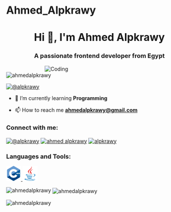 # Ahmed_Alpkrawy
<h1 align="center">Hi 👋, I'm Ahmed Alpkrawy</h1>
<h3 align="center">A passionate frontend developer from Egypt</h3>
<img align="right" alt="Coding" width="400" src="https://giphy.com/gifs/qgQUggAC3Pfv687qPC">

<p align="left"> <img src="https://komarev.com/ghpvc/?username=ahmedalpkrawy&label=Profile%20views&color=0e75b6&style=flat" alt="ahmedalpkrawy" /> </p>

<p align="left"> <a href="https://twitter.com/@alpkrawy" target="blank"><img src="https://img.shields.io/twitter/follow/@alpkrawy?logo=twitter&style=for-the-badge" alt="@alpkrawy" /></a> </p>

- 🌱 I’m currently learning **Programming**

- 📫 How to reach me **ahmedalpkrawy@gmail.com**

<h3 align="left">Connect with me:</h3>
<p align="left">
<a href="https://twitter.com/@alpkrawy" target="blank"><img align="center" src="https://raw.githubusercontent.com/rahuldkjain/github-profile-readme-generator/master/src/images/icons/Social/twitter.svg" alt="@alpkrawy" height="30" width="40" /></a>
<a href="https://fb.com/ahmed alpkrawy" target="blank"><img align="center" src="https://raw.githubusercontent.com/rahuldkjain/github-profile-readme-generator/master/src/images/icons/Social/facebook.svg" alt="ahmed alpkrawy" height="30" width="40" /></a>
<a href="https://instagram.com/alpkrawy" target="blank"><img align="center" src="https://raw.githubusercontent.com/rahuldkjain/github-profile-readme-generator/master/src/images/icons/Social/instagram.svg" alt="alpkrawy" height="30" width="40" /></a>
</p>

<h3 align="left">Languages and Tools:</h3>
<p align="left"> <a href="https://www.w3schools.com/cpp/" target="_blank" rel="noreferrer"> <img src="https://raw.githubusercontent.com/devicons/devicon/master/icons/cplusplus/cplusplus-original.svg" alt="cplusplus" width="40" height="40"/> </a> <a href="https://www.java.com" target="_blank" rel="noreferrer"> <img src="https://raw.githubusercontent.com/devicons/devicon/master/icons/java/java-original.svg" alt="java" width="40" height="40"/> </a> </p>

<p><img align="left" src="https://github-readme-stats.vercel.app/api/top-langs?username=ahmedalpkrawy&show_icons=true&locale=en&layout=compact" alt="ahmedalpkrawy" /></p>

<p>&nbsp;<img align="center" src="https://github-readme-stats.vercel.app/api?username=ahmedalpkrawy&show_icons=true&locale=en" alt="ahmedalpkrawy" /></p>

<p><img align="center" src="https://github-readme-streak-stats.herokuapp.com/?user=ahmedalpkrawy&" alt="ahmedalpkrawy" /></p>

